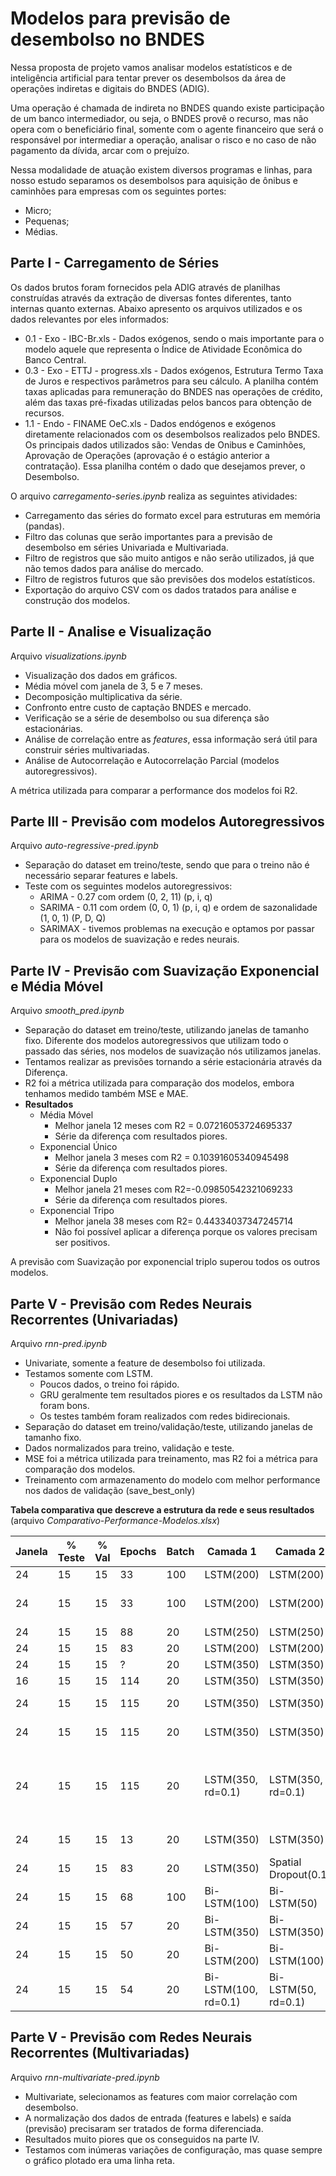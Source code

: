 # Modelos para previsão de desembolso no BNDES



Nessa proposta de projeto vamos analisar modelos estatísticos e de inteligência artificial para tentar prever os desembolsos da área de operações indiretas e digitais do BNDES (ADIG). 

Uma operação é chamada de indireta no BNDES quando existe participação de um banco intermediador, ou seja, o BNDES provê o recurso, mas não opera com o beneficiário final, somente com o agente financeiro que será o responsável por intermediar a operação, analisar o risco e no caso de não pagamento da dívida, arcar com o prejuízo. 

Nessa modalidade de atuação existem diversos programas e linhas, para nosso estudo separamos os desembolsos para aquisição de ônibus e caminhões para empresas com os seguintes portes:

* Micro;
* Pequenas;
* Médias.



## Parte I - Carregamento de Séries



Os dados brutos foram fornecidos pela ADIG através de planilhas construídas através da extração de diversas fontes diferentes, tanto internas quanto externas. Abaixo apresento os arquivos utilizados e os dados relevantes por eles informados:

* 0.1 - Exo - IBC-Br.xls - Dados exógenos, sendo o mais importante para o modelo aquele que representa o Índice de Atividade Econômica do Banco Central.
* 0.3 - Exo - ETTJ - progress.xls - Dados exógenos, Estrutura Termo Taxa de Juros e respectivos parâmetros para seu cálculo. A planilha contém taxas aplicadas para remuneração do BNDES nas operações de crédito, além das taxas pré-fixadas utilizadas pelos bancos para obtenção de recursos.
* 1.1 - Endo - FINAME OeC.xls - Dados endógenos e exógenos diretamente relacionados com os desembolsos realizados pelo BNDES. Os principais dados utilizados são: Vendas de Onibus e Caminhões, Aprovação de Operações (aprovação é o estágio anterior a contratação). Essa planilha contém o dado que desejamos prever, o Desembolso.



O arquivo *carregamento-series.ipynb* realiza as seguintes atividades:

* Carregamento das séries do formato excel para estruturas em memória (pandas).
* Filtro das colunas que serão importantes para  a previsão de desembolso em séries Univariada e Multivariada.
* Filtro de registros que são muito antigos e não serão utilizados, já que não temos dados para análise do mercado.
* Filtro de registros futuros que são previsões dos modelos estatísticos.
* Exportação do arquivo CSV com os dados tratados para análise e construção dos modelos.





## Parte II - Analise e Visualização

Arquivo *visualizations.ipynb*



* Visualização dos dados em gráficos.
* Média móvel com janela de 3, 5 e 7 meses.
* Decomposição multiplicativa da série.
* Confronto entre  custo de captação BNDES e mercado.
* Verificação se a série de desembolso ou sua diferença são estacionárias.
* Análise de correlação entre as *features*, essa informação será útil para construir séries multivariadas.
* Análise de Autocorrelação e Autocorrelação Parcial (modelos autoregressivos).



A métrica utilizada para comparar a performance dos modelos foi R2.



## Parte III - Previsão com modelos Autoregressivos 

Arquivo *auto-regressive-pred.ipynb*



* Separação do dataset em treino/teste, sendo que para o treino não é necessário separar features e labels.
* Teste com os seguintes modelos autoregressivos:
  * ARIMA - 0.27 com ordem (0, 2, 11) (p, i, q)
  * SARIMA - 0.11 com ordem (0, 0, 1) (p, i, q) e ordem de sazonalidade (1, 0, 1)  (P, D, Q)
  * SARIMAX - tivemos problemas na execução e optamos por passar para os modelos de suavização e redes neurais.



## Parte IV - Previsão com Suavização Exponencial e Média Móvel

Arquivo *smooth_pred.ipynb*



* Separação do dataset em treino/teste, utilizando janelas de tamanho fixo. Diferente dos modelos autoregressivos que utilizam todo o passado das séries, nos modelos de suavização nós utilizamos janelas.
* Tentamos realizar as previsões tornando a série estacionária através da Diferença.
* R2 foi a métrica utilizada para comparação dos modelos, embora tenhamos medido também MSE e MAE.
* **Resultados**
  * Média Móvel  
    * Melhor janela 12 meses com R2 = 0.07216053724695337
    * Série da diferença com resultados piores.
  * Exponencial Único
    * Melhor janela 3 meses com R2 = 0.10391605340945498
    * Série da diferença com resultados piores.
  * Exponencial Duplo
    * Melhor janela 21 meses com R2=-0.09850542321069233
    * Série da diferença com resultados piores.
  * Exponencial Tripo
    * Melhor janela 38 meses com R2= 0.44334037347245714
    * Não foi possível aplicar a diferença porque os valores precisam ser positivos.



A previsão com Suavização por exponencial triplo superou todos os outros modelos.



## Parte V - Previsão com Redes Neurais Recorrentes (Univariadas)

Arquivo *rnn-pred.ipynb*

* Univariate, somente a feature de desembolso foi utilizada.
* Testamos somente com LSTM.
  * Poucos dados, o treino foi rápido.
  * GRU geralmente tem resultados piores e os resultados da LSTM não foram bons.
  * Os testes também foram realizados com redes bidirecionais.
* Separação do dataset em treino/validação/teste, utilizando janelas de tamanho fixo.
* Dados normalizados para treino, validação e teste.
* MSE foi a métrica utilizada para treinamento, mas R2 foi a métrica para comparação dos modelos.
* Treinamento com armazenamento do modelo com melhor performance nos dados de validação (save_best_only)



**Tabela comparativa que descreve a estrutura da rede e seus resultados** (arquivo *Comparativo-Performance-Modelos.xlsx*)

| Janela | % Teste | % Val | Epochs | Batch | Camada 1             | Camada 2             | Camada 3        | Camada 4        | Camada 5 | Camada 6 | Otimizador | Metrica Loss | R2      | MAE      | MSE         | Comentários                                    |
| ------ | ------- | ----- | ------ | ----- | -------------------- | -------------------- | --------------- | --------------- | -------- | -------- | ---------- | ------------ | ------- | -------- | ----------- | ---------------------------------------------- |
| 24     | 15      | 15    | 33     | 100   | LSTM(200)            | LSTM(200)            | -               | -               | -        | -        | Adam       | mse          | -0,1926 | 86,4408  | 13.646,7935 |                                                |
| 24     | 15      | 15    | 33     | 100   | LSTM(200)            | LSTM(200)            | -               | -               | -        | -        | SGD        | mse          | -2,3200 | 167,9298 | 37.991,4095 | Sempre uma linha reta com SGD                  |
| 24     | 15      | 15    | 88     | 20    | LSTM(250)            | LSTM(250)            | -               | -               | -        | -        | Adam       | mse          | -0,0621 | 88,1555  | 12.153,6093 |                                                |
| 24     | 15      | 15    | 83     | 20    | LSTM(200)            | LSTM(200)            | -               | -               | -        | -        | RMSProp    | mse          | -0,3373 | 100,7166 | 15.303,2783 |                                                |
| 24     | 15      | 15    | ?      | 20    | LSTM(350)            | LSTM(350)            | -               | -               | -        | -        | Adam       | mse          | -0,0518 | 88,4540  | 12.035,6523 |                                                |
| 16     | 15      | 15    | 114    | 20    | LSTM(350)            | LSTM(350)            | -               | -               | -        | -        | Adam       | mse          | -0,1007 | 90,4589  | 12.595,6271 |                                                |
| 24     | 15      | 15    | 115    | 20    | LSTM(350)            | LSTM(350)            | Dense(20, tanh) | -               | -        | -        | Adam       | mse          | -0,0206 | 87,6079  | 11.679,2760 |                                                |
| 24     | 15      | 15    | 115    | 20    | LSTM(350)            | LSTM(350)            | LSTM(350)       | Dense(50, tanh) | -        | -        | Adam       | mse          | -0,1200 |          |             |                                                |
| 24     | 15      | 15    | 115    | 20    | LSTM(350, rd=0.1)    | LSTM(350, rd=0.1)    | Dense(50, tanh) | -               | -        | -        | Adam       | mse          | -0,0675 | 88,2367  | 12.215,9194 | com recurrente dropout maior o resultado piora |
| 24     | 15      | 15    | 13     | 20    | LSTM(350)            | LSTM(350)            | GlobalAvPool1D  | Dense(20, tanh) | -        | -        | Adam       | mse          | -0,9857 | 118,2088 | 22.722,7331 |                                                |
| 24     | 15      | 15    | 83     | 20    | LSTM(350)            | Spatial Dropout(0.1) | LSTM(350)       | Dense(20, tanh) | -        | -        | Adam       | mse          | -0,1191 | 88,3325  | 12.806,3364 |                                                |
| 24     | 15      | 15    | 68     | 100   | Bi-LSTM(100)         | Bi-LSTM(50)          | -               | -               | -        | -        | Adam       | mse          | -0,0581 | 84,6726  | 12.301,6721 |                                                |
| 24     | 15      | 15    | 57     | 20    | Bi-LSTM(350)         | Bi-LSTM(350)         | Dense(20, tanh) | -               | -        | -        | Adam       | mse          | -0,1565 | 89,6787  | 13.233,5188 |                                                |
| 24     | 15      | 15    | 50     | 20    | Bi-LSTM(200)         | Bi-LSTM(100)         | -               | -               | -        | -        | Adam       | mse          | -0,1148 |          |             |                                                |
| 24     | 15      | 15    | 54     | 20    | Bi-LSTM(100, rd=0.1) | Bi-LSTM(50, rd=0.1)  | -               | -               | -        | -        | Adam       | mse          | -0,0755 | 82,7388  | 12.307,0377 |                                                |



## Parte V - Previsão com Redes Neurais Recorrentes (Multivariadas)

Arquivo *rnn-multivariate-pred.ipynb*

* Multivariate, selecionamos as features com maior correlação com desembolso.
* A normalização dos dados de entrada (features e labels) e saída (previsão) precisaram ser tratados de forma diferenciada.
* Resultados muito piores que os conseguidos na parte IV.
* Testamos com inúmeras variações de configuração, mas quase sempre o gráfico plotado era uma linha reta.
